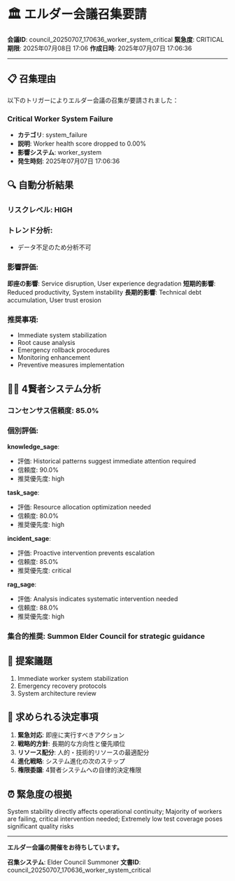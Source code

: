 # 🏛️ エルダー会議召集要請

**会議ID**: council_20250707_170636_worker_system_critical
**緊急度**: CRITICAL
**期限**: 2025年07月08日 17:06
**作成日時**: 2025年07月07日 17:06:36

---

## 📋 **召集理由**

以下のトリガーによりエルダー会議の召集が要請されました：


### Critical Worker System Failure
- **カテゴリ**: system_failure
- **説明**: Worker health score dropped to 0.00%
- **影響システム**: worker_system
- **発生時刻**: 2025年07月07日 17:06:36


## 🔍 **自動分析結果**

### リスクレベル: HIGH

### トレンド分析:
- データ不足のため分析不可

### 影響評価:
**即座の影響**: Service disruption, User experience degradation
**短期的影響**: Reduced productivity, System instability
**長期的影響**: Technical debt accumulation, User trust erosion

### 推奨事項:
- Immediate system stabilization
- Root cause analysis
- Emergency rollback procedures
- Monitoring enhancement
- Preventive measures implementation


## 🧙‍♂️ **4賢者システム分析**

### コンセンサス信頼度: 85.0%

### 個別評価:

**knowledge_sage**:
- 評価: Historical patterns suggest immediate attention required
- 信頼度: 90.0%
- 推奨優先度: high


**task_sage**:
- 評価: Resource allocation optimization needed
- 信頼度: 80.0%
- 推奨優先度: high


**incident_sage**:
- 評価: Proactive intervention prevents escalation
- 信頼度: 85.0%
- 推奨優先度: critical


**rag_sage**:
- 評価: Analysis indicates systematic intervention needed
- 信頼度: 88.0%
- 推奨優先度: high


### 集合的推奨: Summon Elder Council for strategic guidance


## 📝 **提案議題**

1. Immediate worker system stabilization
2. Emergency recovery protocols
3. System architecture review

## 🎯 **求められる決定事項**

1. **緊急対応**: 即座に実行すべきアクション
2. **戦略的方針**: 長期的な方向性と優先順位
3. **リソース配分**: 人的・技術的リソースの最適配分
4. **進化戦略**: システム進化の次のステップ
5. **権限委譲**: 4賢者システムへの自律的決定権限

## ⏰ **緊急度の根拠**

System stability directly affects operational continuity; Majority of workers are failing, critical intervention needed; Extremely low test coverage poses significant quality risks

---

**エルダー会議の開催をお待ちしています。**

**召集システム**: Elder Council Summoner
**文書ID**: council_20250707_170636_worker_system_critical
